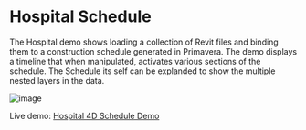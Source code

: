 # Hospital Schedule

The Hospital demo shows loading a collection of Revit files and binding them to a construction schedule generated in Primavera. The demo displays a timeline that when manipulated, activates various sections of the schedule. The Schedule its self can be explanded to show the multiple nested layers in the data.

![image](https://github.com/user-attachments/assets/8798c644-8483-4168-bd94-5fabc7587033)

Live demo:
[Hospital 4D Schedule Demo](https://docs.zea.live/4d-schedule-viewer/)
